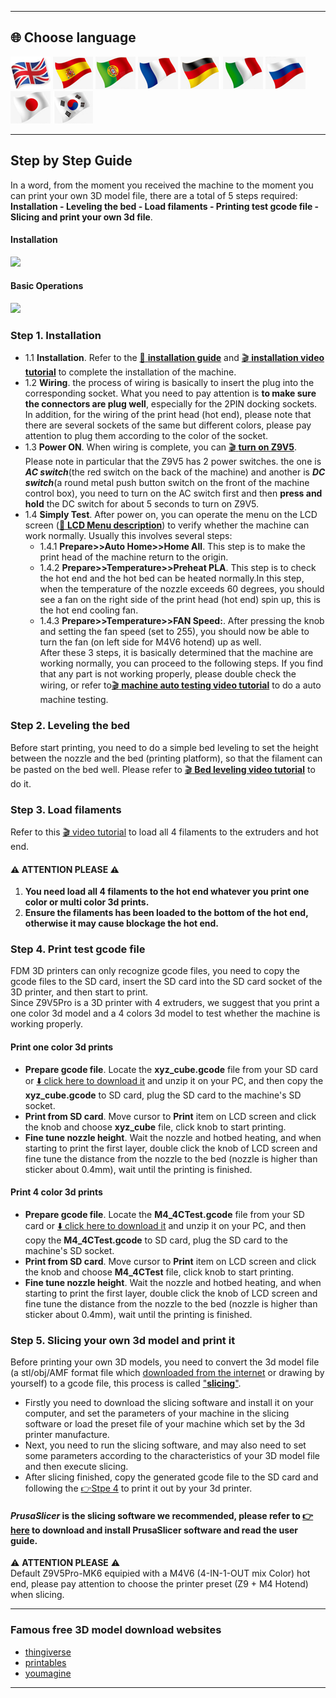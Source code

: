 [LCD_MENU]: https://github.com/ZONESTAR3D/Z9/tree/main/Z9V5/Z9V5-MK6/LCDMENU_Description.md
[PRUSA_SLICER]: https://github.com/ZONESTAR3D/Slicing-Guide/tree/master/PrusaSlicer

----
## <a id="choose-language">:globe_with_meridians: Choose language </a>
[![](../lanpic/EN.png)](./step_by_step.md)
[![](../lanpic/ES.png)](./step_by_step-es.md)
[![](../lanpic/PT.png)](./step_by_step-pt.md)
[![](../lanpic/FR.png)](./step_by_step-fr.md)
[![](../lanpic/DE.png)](./step_by_step-de.md)
[![](../lanpic/IT.png)](./step_by_step-it.md)
[![](../lanpic/RU.png)](./step_by_step-ru.md)
[![](../lanpic/JP.png)](./step_by_step-jp.md)
[![](../lanpic/KR.png)](./step_by_step-kr.md)

----
## Step by Step Guide
In a word, from the moment you received the machine to the moment you can print your own 3D model file, there are a total of 5 steps required: **Installation - Leveling the bed - Load filaments - Printing test gcode file - Slicing and print your own 3d file**.      
#### Installation
[![](https://img.youtube.com/vi/pdr8nLl3T3w/0.jpg)](https://www.youtube.com/watch?v=pdr8nLl3T3w)
#### Basic Operations
[![](https://img.youtube.com/vi/GrCOZ4ADHeA/0.jpg)](https://www.youtube.com/watch?v=GrCOZ4ADHeA)

### <a id ="a1">Step 1. Installation</a>
- 1.1 **Installation**. Refer to the [:book: **installation guide**](./1.Installation/Installation.md) and [:clapper: **installation video tutorial**](https://youtu.be/pdr8nLl3T3w) to complete the installation of the machine.
- 1.2 **Wiring**. the process of wiring is basically to insert the plug into the corresponding socket. What you need to pay attention is **to make sure the connectors are plug well**, especially for the 2PIN docking sockets. In addition, for the wiring of the print head (hot end), please note that there are several sockets of the same but different colors, please pay attention to plug them according to the color of the socket.
- 1.3 **Power ON**. When wiring is complete, you can [:clapper: **turn on Z9V5**](https://youtu.be/xTlMHtxkGoY). Please note in particular that the Z9V5 has 2 power switches. the one is ***AC switch***(the red switch on the back of the machine) and another is ***DC switch***(a round metal push button switch on the front of the machine control box), you need to turn on the AC switch first and then **press and hold** the DC switch for about 5 seconds to turn on Z9V5.
- 1.4 **Simply Test**. After power on, you can operate the menu on the LCD screen ([:book: **LCD Menu description**](./2.Operation/LCDMENU_Description.md)) to verify whether the machine can work normally. Usually this involves several steps:
  - 1.4.1 **Prepare>>Auto Home>>Home All**. This step is to make the print head of the machine return to the origin.
  - 1.4.2 **Prepare>>Temperature>>Preheat PLA**. This step is to check the hot end and the hot bed can be heated normally.In this step, when the temperature of the nozzle exceeds 60 degrees, you should see a fan on the right side of the print head (hot end) spin up, this is the hot end cooling fan. 
  - 1.4.3 **Prepare>>Temperature>>FAN Speed:**. After pressing the knob and setting the fan speed (set to 255), you should now be able to turn the fan (on left side for M4V6 hotend) up as well.     
  After these 3 steps, it is basically determined that the machine are working normally, you can proceed to the following steps. If you find that any part is not working properly, please double check the wiring, or refer to[:clapper: **machine auto testing video tutorial**](https://youtu.be/Mf92BlmKA0A) to do a auto machine testing.

### <a id ="a2">Step 2. Leveling the bed</a>
Before start printing, you need to do a simple bed leveling to set the height between the nozzle and the bed (printing platform), so that the filament can be pasted on the bed well. Please refer to [:clapper: **Bed leveling video tutorial**](https://youtu.be/nxzB7ho1kNo) to do it.

### <a id ="a3">Step 3. Load filaments</a>
Refer to this [:clapper: video tutorial](https://youtu.be/KZQdL7Rgy1s) to load all 4 filaments to the extruders and hot end.     
#### :warning: ATTENTION PLEASE :warning: 
1. **You need load all 4 filaments to the hot end whatever you print one color or multi color 3d prints.**
2. **Ensure the filaments has been loaded to the bottom of the hot end, otherwise it may cause blockage the hot end.**

### <a id ="a4">Step 4. Print test gcode file</a>
FDM 3D printers can only recognize gcode files, you need to copy the gcode files to the SD card, insert the SD card into the SD card socket of the 3D printer, and then start to print.    
Since Z9V5Pro is a 3D printer with 4 extruders, we suggest that you print a one color 3d model and a 4 colors 3d model to test whether the machine is working properly.
#### Print one color 3d prints
- **Prepare gcode file**. Locate the **xyz_cube.gcode** file from your SD card or [:arrow_down: click here to download it](./3.TestGcode/Test_gcode.zip) and unzip it on your PC, and then copy the **xyz_cube.gcode** to SD card, plug the SD card to the machine's SD socket.
- **Print from SD card**. Move cursor to **Print** item on LCD screen and click the knob and choose **xyz_cube** file, click knob to start printing.
- **Fine tune nozzle height**. Wait the nozzle and hotbed heating, and when starting to print the first layer, double click the knob of LCD screen and fine tune the distance from the nozzle to the bed (nozzle is higher than sticker about 0.4mm), wait until the printing is finished.
#### Print 4 color 3d prints
- **Prepare gcode file**. Locate the **M4_4CTest.gcode** file from your SD card or [:arrow_down: click here to download it](./3.TestGcode/M4_4C_test.zip) and unzip it on your PC, and then copy the **M4_4CTest.gcode** to SD card, plug the SD card to the machine's SD socket.
- **Print from SD card**. Move cursor to **Print** item on LCD screen and click the knob and choose **M4_4CTest** file, click knob to start printing.
- **Fine tune nozzle height**. Wait the nozzle and hotbed heating, and when starting to print the first layer, double click the knob of LCD screen and fine tune the distance from the nozzle to the bed (nozzle is higher than sticker about 0.4mm), wait until the printing is finished.

### <a id ="a5">Step 5. Slicing your own 3d model and print it</a>
Before printing your own 3D models, you need to convert the 3d model file (a stl/obj/AMF format file which [downloaded from the internet](#a6) or drawing by yourself) to a gcode file, this process is called <u>"**slicing**"</u>. 
- Firstly you need to download the slicing software and install it on your computer, and set the parameters of your machine in the slicing software or load the preset file of your machine which set by the 3d printer manufacture.   
- Next, you need to run the slicing software, and may also need to set some parameters according to the characteristics of your 3D model file and then execute slicing. 
- After slicing finished, copy the generated gcode file to the SD card and following the [:point_right:Stpe 4](#a4) to print it out by your 3d printer.   
#### *PrusaSlicer* is the slicing software we recommended, please refer to [:point_right:here][PRUSA_SLICER] to download and install PrusaSlicer software and read the user guide. 
:warning: **ATTENTION PLEASE** :warning:     
Default Z9V5Pro-MK6 equipied with a M4V6 (4-IN-1-OUT mix Color) hot end, please pay attention to choose the printer preset (Z9 + M4 Hotend) when slicing.     

----
### <a id ="a6">Famous free 3D model download websites</a>
- [thingiverse](https://www.thingiverse.com/)  
- [printables](https://www.printables.com/)  
- [youmagine](https://www.youmagine.com/)   

----
